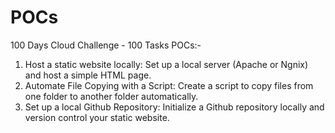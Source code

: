 # POCs
100 Days Cloud Challenge - 100 Tasks
  POCs:-
  1. Host a static website locally: Set up a local server (Apache or Ngnix) and host a simple HTML page.
  2. Automate File Copying with a Script: Create a script to copy files from one folder to another folder automatically.
  3. Set up a local Github Repository: Initialize a Github repository locally and version control your static website.

